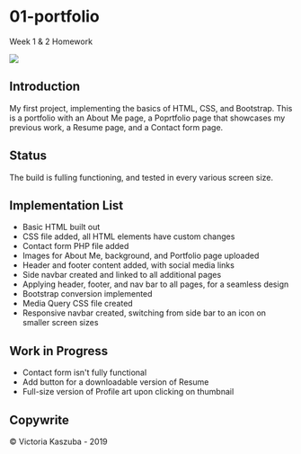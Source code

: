 # 01-portfolio
Week 1 & 2 Homework

<img class="profileImage" src="assets/images/logo-vk.jpg">

## Introduction
My first project, implementing the basics of HTML, CSS, and Bootstrap.
This is a portfolio with an About Me page, a Poprtfolio page that showcases my previous work, a Resume page, and a Contact form page.

## Status
The build is fulling functioning, and tested in every various screen size.

## Implementation List
- Basic HTML built out
- CSS file added, all HTML elements have custom changes
- Contact form PHP file added
- Images for About Me, background, and Portfolio page uploaded
- Header and footer content added, with social media links
- Side navbar created and linked to all additional pages
- Applying header, footer, and nav bar to all pages, for a seamless design
- Bootstrap conversion implemented
- Media Query CSS file created
- Responsive navbar created, switching from side bar to an icon on smaller screen sizes

## Work in Progress
- Contact form isn't fully functional
- Add button for a downloadable version of Resume
- Full-size version of Profile art upon clicking on thumbnail

## Copywrite
© Victoria Kaszuba - 2019